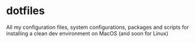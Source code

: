 # dotfiles
All my configuration files, system configurations, packages and scripts for installing a clean dev environment on MacOS (and soon for Linux)
